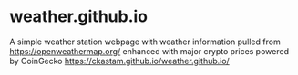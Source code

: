 # weather.github.io
A simple weather station webpage with weather information pulled from https://openweathermap.org/ enhanced with major crypto prices powered by CoinGecko
https://ckastam.github.io/weather.github.io/
